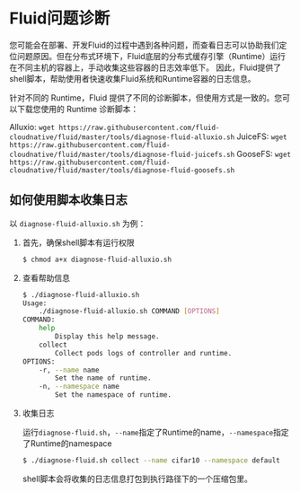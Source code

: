 # Fluid问题诊断

您可能会在部署、开发Fluid的过程中遇到各种问题，而查看日志可以协助我们定位问题原因。但在分布式环境下，Fluid底层的分布式缓存引擎（Runtime）运行在不同主机的容器上，手动收集这些容器的日志效率低下。
因此，Fluid提供了shell脚本，帮助使用者快速收集Fluid系统和Runtime容器的日志信息。

针对不同的 Runtime，Fluid 提供了不同的诊断脚本，但使用方式是一致的。您可以下载您使用的 Runtime 诊断脚本：

Alluxio: `wget https://raw.githubusercontent.com/fluid-cloudnative/fluid/master/tools/diagnose-fluid-alluxio.sh`
JuiceFS: `wget https://raw.githubusercontent.com/fluid-cloudnative/fluid/master/tools/diagnose-fluid-juicefs.sh`
GooseFS: `wget https://raw.githubusercontent.com/fluid-cloudnative/fluid/master/tools/diagnose-fluid-goosefs.sh`

## 如何使用脚本收集日志

以 `diagnose-fluid-alluxio.sh` 为例：

1. 首先，确保shell脚本有运行权限
    ```bash
    $ chmod a+x diagnose-fluid-alluxio.sh
    ```
   
2. 查看帮助信息

    ```bash
    $ ./diagnose-fluid-alluxio.sh
    Usage:
        ./diagnose-fluid-alluxio.sh COMMAND [OPTIONS]
    COMMAND:
        help
            Display this help message.
        collect
            Collect pods logs of controller and runtime.
    OPTIONS:
        -r, --name name
            Set the name of runtime.
        -n, --namespace name
            Set the namespace of runtime.
    ```

3. 收集日志

    运行`diagnose-fluid.sh`，`--name`指定了Runtime的name，`--namespace`指定了Runtime的namespace
    
    ```bash
    $ ./diagnose-fluid.sh collect --name cifar10 --namespace default
    ```
    
    shell脚本会将收集的日志信息打包到执行路径下的一个压缩包里。
